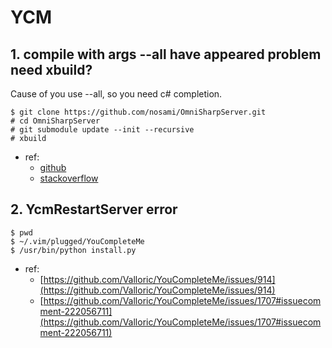 # YCM 

## 1. compile with args --all have appeared problem need xbuild?

Cause of you use --all, so you need c# completion.


```Shell
$ git clone https://github.com/nosami/OmniSharpServer.git
# cd OmniSharpServer
# git submodule update --init --recursive
# xbuild

```

- ref:
    - [github](https://github.com/Valloric/YouCompleteMe/issues/2252)
    - [stackoverflow](https://stackoverflow.com/questions/24994438/why-is-omnisharp-not-working)


## 2. YcmRestartServer error
```Shell
$ pwd 
$ ~/.vim/plugged/YouCompleteMe
$ /usr/bin/python install.py
```

- ref:
    - [https://github.com/Valloric/YouCompleteMe/issues/914](https://github.com/Valloric/YouCompleteMe/issues/914)
    - [https://github.com/Valloric/YouCompleteMe/issues/1707#issuecomment-222056711](https://github.com/Valloric/YouCompleteMe/issues/1707#issuecomment-222056711)

